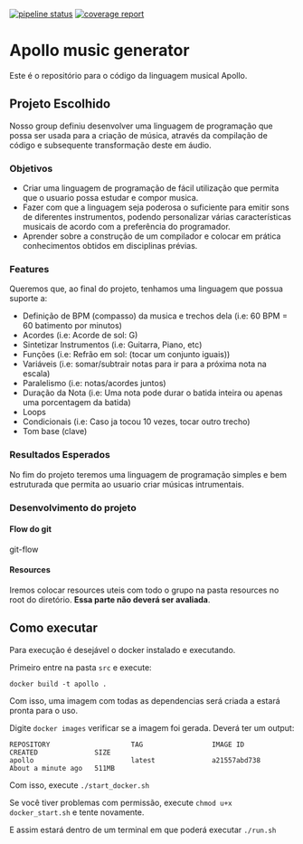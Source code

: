 [![pipeline status](https://gitlab.ic.unicamp.br/mc911/2018-s1/group-9/badges/development/pipeline.svg)](https://gitlab.ic.unicamp.br/mc911/2018-s1/group-9/commits/development)
[![coverage report](https://gitlab.ic.unicamp.br/mc911/2018-s1/group-9/badges/development/coverage.svg)](https://gitlab.ic.unicamp.br/mc911/2018-s1/group-9/commits/development)
# Apollo music generator

Este é o repositório para o código da linguagem musical Apollo.
## Projeto Escolhido
Nosso group definiu desenvolver uma linguagem de programação que possa ser usada para a criação de música, através da compilação de código e subsequente transformação deste em áudio.

### Objetivos
- Criar uma linguagem de programação de fácil utilização que permita que o usuario possa estudar e compor musica.
- Fazer com que a linguagem seja poderosa o suficiente para emitir sons de diferentes instrumentos, podendo personalizar várias características musicais de acordo com a preferência do programador.
- Aprender sobre a construção de um compilador e colocar em prática conhecimentos obtidos em disciplinas prévias.

### Features
Queremos que, ao final do projeto, tenhamos uma linguagem que possua suporte a:
- Definição de BPM (compasso) da musica e trechos dela (i.e: 60 BPM = 60 batimento por minutos)
- Acordes (i.e: Acorde de sol: G)
- Sintetizar Instrumentos (i.e: Guitarra, Piano, etc)
- Funções (i.e: Refrão em sol: (tocar um conjunto iguais))
- Variáveis (i.e: somar/subtrair notas para ir para a próxima nota na escala)
- Paralelismo (i.e: notas/acordes juntos)
- Duração da Nota (i.e: Uma nota pode durar o batida inteira ou apenas uma porcentagem da batida)
- Loops
- Condicionais (i.e: Caso ja tocou 10 vezes, tocar outro trecho)
- Tom base (clave)

### Resultados Esperados
No fim do projeto teremos uma linguagem de programação simples e bem estruturada que permita ao usuario criar músicas intrumentais.

### Desenvolvimento do projeto
#### Flow do git
git-flow

#### Resources
Iremos colocar resources uteis com todo o grupo na pasta resources no root do diretório. **Essa parte não deverá ser avaliada**.

## Como executar
Para execução é desejável o docker instalado e executando.

Primeiro entre na pasta `src` e execute:

```docker build -t apollo .```

Com isso, uma imagem com todas as dependencias será criada a estará pronta para o uso.

Digite `docker images` verificar se a imagem foi gerada. Deverá ter um output:
```
REPOSITORY                    TAG                 IMAGE ID            CREATED              SIZE
apollo                        latest              a21557abd738        About a minute ago   511MB
```

Com isso, execute `./start_docker.sh`

Se você tiver problemas com permissão, execute `chmod u+x docker_start.sh` e tente novamente.

E assim estará dentro de um terminal em que poderá executar `./run.sh`
